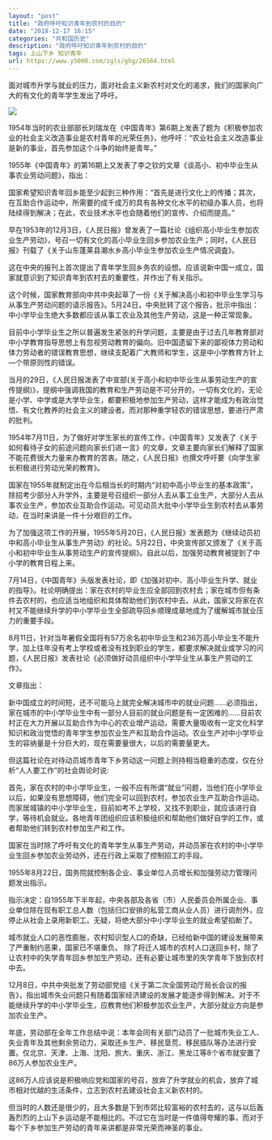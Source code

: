 ```yaml
---
layout: "post"
title: "政府呼吁知识青年到农村的目的"
date: "2018-12-17 16:15"
categories: "共和国历史"
description: "政府呼吁知识青年到农村的目的"
tags: 上山下乡 知识青年
url: https://www.y5000.com/zgls/ghg/26564.html
---
```






面对城市升学与就业的压力，面对社会主义新农村对文化的渴求，我们的国家向广大的有文化的青年学生发出了呼吁。

![](https://img.y5000.com/uploads/allimg/171204/13-1G204112255H9.jpg)

1954年当时的农业部部长刘瑞龙在《中国青年》第6期上发表了题为《积极参加农业的社会主义改造事业是农村青年的光荣任务》，他呼吁：“农业社会主义改造事业是新的事业，首先参加这个斗争的始终是青年。”

1955年《中国青年》的第16期上又发表了李之钦的文章《谈高小、初中毕业生从事农业劳动问题》，指出：

国家希望知识青年回乡能至少起到三种作用：“首先是进行文化上的传播；其次，在互助合作运动中，所需要的成千成万的具有各种文化水平的初级办事人员，也将陆续得到解决；在此，农业技术水平也会随着他们的宣传、介绍而提高。”

早在1953年的12月3日，《人民日报》曾发表了一篇社论《组织高小毕业生参加农业生产劳动》，号召一切有文化的高小毕业生回乡参加农业生产；同时，《人民日报》刊载了《关于山东蓬莱县潮水乡高小毕业生参加农业生产情况调査》。

这在中央的报刊上首次提出了青年学生回乡务农的设想。应该说新中国一成立，国家就意识到了知识青年到农村去的重要性，并作出了有关指示。

这个时候，国家教育部向中共中央起草了一份《关于解决高小和初中毕业生学习与从事生产劳动问题的请示报告》。5月24日，中央批转了这个报告，批示中指出：中小学毕业生绝大多数都应该从事工农业及其他生产劳动，这是一种正常现象。

目前中小学毕业生之所以普遍发生紧张的升学问题，主要是由于过去几年教育部对中小学教育指导思想上有忽视劳动教育的偏向。旧中国遗留下来的鄙视体力劳动和体力劳动者的错误教育思想，继续支配着广大教师和学生，这是中小学教育方针上―个带原则性的错误。

当月的29日，《人民日报泼表了中宣部(关于高小和初中毕业生从事劳动生产的宣传提纲)》，提纲中强调我国的教育和生产劳动是不可分开的，一切有文化的，无论是小学、中学或是大学毕业生，都要积极地参加生产劳动，这样才能成为有政治觉悟、有文化教养的社会主义的建设者。而对那种重学轻农的错误思想，要进行严肃的批判。

1954年7月11日，为了做好对学生家长的宣传工作，《中国青年》又发表了《关于如何看待子女的前途问题向家长们进一言》的文章，文章主要向家长们解释了国家不能花费很大力量来办教育的苦衷。随之，《人民日报》也撰文呼吁要《向学生家长积极进行劳动光荣的教育》。

国家在1955年就制定出在今后相当长的时期内“对初中高小毕业生的基本政策”，除招考少部分人升学外，主要是号召组织一部分人去从事工业生产，大部分人去从事农业生产，参加农业互助合作运动。可见动员大批中小学毕业生到农村去从事劳动，在当时来讲是一件十分艰巨的工作。

为了加强这项工作的开展，1955年5月20日，《人民日报》发表题为《继续动员初中和高小毕业生从事生产劳动》的社论。5月22日，中央宣传部又颁发了《关于高小和初中毕业生从事劳动生产的宣传提纲》。自此以后，加强劳动教育被提到了中小学的教育日程上来。

7月14日，《中国青年》头版发表社论，即《加强对初中、高小毕业生升学、就业的指导》。社论明确提出：家在农村的毕业生应全部回到农村去；家在城市但有条件去农村的，也应适当地组织和具体帮助他们到农村中去。从此，国家又将家在农村又不能继续升学的中小学毕业生全部疏导回乡顺理成章地成为了缓解城市就业压力的重要手段。

8月11日，针对当年暑假全国将有57万余名初中毕业生和236万高小毕业生不能升学，加上往年没有考上学校或者没有找到职业的学生，都要求解决就业或学习的问题，《人民日报》发表社论《必须做好动员组织中小学毕业生从事生产劳动的工作》。

文章指出：

新中国成立的时间短，还不可能马上就完全解决城市中的就业问题……必须指出，家在城市的中小学毕业生中有一部分人目前的就业问题是有一定困难的......目前农村正在大力开展以互助合作为中心的农业增产运动，需要大量吸收有一定文化科学知识和政治觉悟的青年学生参加农业生产和互助合作运动。农业生产对中小学毕业生的容纳量是十分巨大的，现在需要量很大，以后的需要量更大。

但这篇社论在对待动员城市青年下乡劳动这一问题上则持相当稳重的态度，仅在分析“人人要工作”的社会舆论时说:

首先，家在农村的中小学毕业生，一般不应有所谓“就业”问题，当他们在小学毕业以后，如果没有思想障碍，他们完全可以回到农村，参加农业生产互助合作运动。而家居城镇的中小学毕业生，目前如考不上学校，又找不到职业，就应该进行自学，等待机会就业。各地青年团组织应该积极组织和帮助他们做好自学的工作，或者帮助他们转到农村参加生产和工作。

国家在当时除了呼吁有文化的青年学生从事生产劳动，并动员家在农村的中小学毕业生回乡参加农业劳动外，还在行政上采取了控制招工的手段。

1955年8月22日，国务院就控制各企业、事业单位人员增长和加强劳动力管理问题发出指示。

指示决定：自1955年下半年起，中央各部及各省（市）人民委员会所属企业、事业单位除在现有职工总人数（包括归口安排的私营工商从业人员）进行调剂外，应停止从社会上录用新职工。无疑，将绝大部分中小学毕业生的就业希望掐断了。

城市就业人口的恶性膨胀，农村知识型人口的奇缺，已经给新中国的建设发展带来了严重制约恶果，国家已不堪重负。
除了将迁人城市的农村人口送回乡村，除了让农村中的失学青年回乡参加生产劳动，还有必要让城市里的失学青年下放到农村中去。

12月8日，中共中央批发了劳动部党组《关于第二次全国劳动厅局长会议的报告》，指出城市失业问题只有随着国家经济建设的发展才能逐步得到解决。对于不能继续升学的中小学毕业生，应教育他们积极参加农业生产，大部分就业方向是参加农业生产。

年底，劳动部在全年工作总结中说：本年会同有关部门动员了一批城市失业工人、失业青年及其他剩余劳动力，采取还乡生产、移民垦荒、移民插队等办法进行安置。仅北京、天津、上海、沈阳、旅大、重庆、浙江、黑龙江等8个省市就安置了86万人参加农业生产。

这86万人应该说是积极响应党和国家的号召，放弃了升学就业的机会，放弃了城市相对优越的生活条件，立志到农村去建设社会主义新农村的。

但当时的人数还是很少的，且大多数是下到市郊比较富裕的农村去的，这与以后轰轰烈烈的上山下乡运动是不能相比的。不过它在当时是一件值得夸耀的事，而对于每个下乡参加生产劳动的青年来讲都是非常光荣而神圣的事业。
